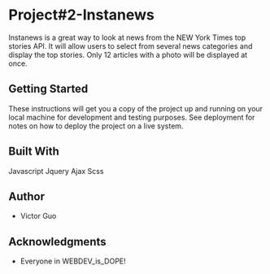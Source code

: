 # Project#2-Instanews

Instanews is a great way to look at news from the NEW York Times top stories API. It will allow users to select from several news categories and display the top stories. Only 12 articles with a photo will be displayed at once.

## Getting Started

These instructions will get you a copy of the project up and running on your local machine for development and testing purposes. See deployment for notes on how to deploy the project on a live system.

## Built With

Javascript
Jquery
Ajax
Scss

## Author

- Victor Guo

## Acknowledgments

- Everyone in WEBDEV_is_DOPE!
